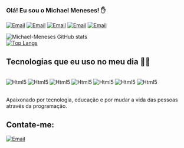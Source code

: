 
### Olá! Eu sou o Michael Meneses! ✋

[![Email](https://img.shields.io/badge/Gmail-D14836?style=for-the-badge&logo=gmail&logoColor=white)](michaelfullstack@gmail.com)
[![Email](https://img.shields.io/badge/Telegram-2CA5E0?style=for-the-badge&logo=telegram&logoColor=white)](@MichaelFullstack)
[![Email](https://img.shields.io/badge/Slack-4A154B?style=for-the-badge&logo=slack&logoColor=white)](michaelfullstack@gmail.com)
[![Email](https://img.shields.io/badge/LinkedIn-0077B5?style=for-the-badge&logo=linkedin&logoColor=white)](michaelfullstack@gmail.com)
[![Email](https://img.shields.io/badge/Twitter-1DA1F2?style=for-the-badge&logo=twitter&logoColor=white)](@Michael_0085)

![Michael-Meneses GitHub stats](https://github-readme-stats.vercel.app/api?username=Michael-Meneses&show_icons=true&theme=radical)<br/>
[![Top Langs](https://github-readme-stats.vercel.app/api/top-langs/?username=Michael-Meneses)](https://github.com/anuraghazra/github-readme-stats)



## Tecnologias que eu uso no meu dia 👨‍💻

<div style="display: inline_block"><br/>
<img aling="center" alt="Html5" src="https://img.shields.io/badge/HTML5-E34F26?style=for-the-badge&logo=html5&logoColor=white"/>
<img aling="center" alt="Html5" src="https://img.shields.io/badge/JavaScript-F7DF1E?style=for-the-badge&logo=javascript&logoColor=black"/>
<img aling="center" alt="Html5" src="https://img.shields.io/badge/React-20232A?style=for-the-badge&logo=react&logoColor=61DAFB"/>
<img aling="center" alt="Html5" src="https://img.shields.io/badge/Node.js-43853D?style=for-the-badge&logo=node.js&logoColor=white"/>
<img aling="center" alt="Html5" src="https://img.shields.io/badge/CSS3-1572B6?style=for-the-badge&logo=css3&logoColor=white"/>
<img aling="center" alt="Html5" src="https://img.shields.io/badge/Bootstrap-563D7C?style=for-the-badge&logo=bootstrap&logoColor=white"/>
<img aling="center" alt="Html5" src="https://img.shields.io/badge/MySQL-00000F?style=for-the-badge&logo=mysql&logoColor=white"/>
</div><br/>

Apaixonado por tecnologia, educação e por mudar a vida das pessoas através da programação.

## Contate-me:
[![Email](https://img.shields.io/badge/Gmail-D14836?style=for-the-badge&logo=gmail&logoColor=white)](michaelfullstack@gmail.com)<br/>
